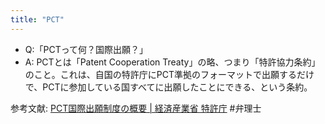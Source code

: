 ```yaml
---
title: "PCT"
---
```


- Q:「PCTって何？国際出願？」
- A: PCTとは「Patent Cooperation Treaty」の略、つまり「特許協力条約」のこと。これは、自国の特許庁にPCT準拠のフォーマットで出願するだけで、PCTに参加している国すべてに出願したことにできる、という条約。

参考文献: [PCT国際出願制度の概要 | 経済産業省 特許庁](https://www.jpo.go.jp/seido/s_tokkyo/kokusai1.htm)
#弁理士